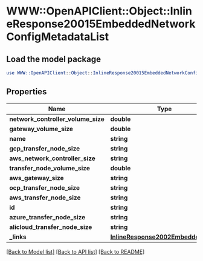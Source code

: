 # WWW::OpenAPIClient::Object::InlineResponse20015EmbeddedNetworkConfigMetadataList

## Load the model package
```perl
use WWW::OpenAPIClient::Object::InlineResponse20015EmbeddedNetworkConfigMetadataList;
```

## Properties
Name | Type | Description | Notes
------------ | ------------- | ------------- | -------------
**network_controller_volume_size** | **double** |  | 
**gateway_volume_size** | **double** |  | 
**name** | **string** |  | 
**gcp_transfer_node_size** | **string** |  | 
**aws_network_controller_size** | **string** |  | 
**transfer_node_volume_size** | **double** |  | 
**aws_gateway_size** | **string** |  | 
**ocp_transfer_node_size** | **string** |  | 
**aws_transfer_node_size** | **string** |  | 
**id** | **string** |  | 
**azure_transfer_node_size** | **string** |  | 
**alicloud_transfer_node_size** | **string** |  | 
**_links** | [**InlineResponse2002EmbeddedLinks**](InlineResponse2002EmbeddedLinks.md) |  | 

[[Back to Model list]](../README.md#documentation-for-models) [[Back to API list]](../README.md#documentation-for-api-endpoints) [[Back to README]](../README.md)


